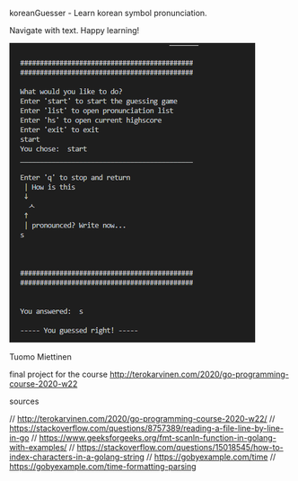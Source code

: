 koreanGuesser - Learn korean symbol pronunciation.

Navigate with text. Happy learning!


![Alt text](./screenshot/usekoreanGuesser.png?raw=true "example run")








Tuomo Miettinen

final project for the course http://terokarvinen.com/2020/go-programming-course-2020-w22

sources

// http://terokarvinen.com/2020/go-programming-course-2020-w22/
// https://stackoverflow.com/questions/8757389/reading-a-file-line-by-line-in-go
// https://www.geeksforgeeks.org/fmt-scanln-function-in-golang-with-examples/
// https://stackoverflow.com/questions/15018545/how-to-index-characters-in-a-golang-string
// https://gobyexample.com/time
// https://gobyexample.com/time-formatting-parsing